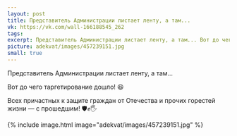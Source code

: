 ```yaml
---
layout: post
title: Представитель Администрации листает ленту, а там...
vk: https://vk.com/wall-166188545_262
tags: 
excerpt: Представитель Администрации листает ленту, а там... Вот до чего таргетирование дошло! 😆 Всех причастных к защите граждан от Отечества и прочих горестей жизни — с прошедшим! 🛡✊🖐
picture: adekvat/images/457239151.jpg
small: true
---
```

Представитель Администрации листает ленту, а там...

Вот до чего таргетирование дошло! 😆

Всех причастных к защите граждан от Отечества и прочих горестей жизни — с прошедшим! 🛡✊🖐

{% include image.html image="adekvat/images/457239151.jpg" %}